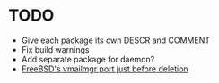 # TODO

- Give each package its own DESCR and COMMENT
- Fix build warnings
- Add separate package for daemon?
- [FreeBSD's vmailmgr port just before deletion](https://github.com/freebsd/freebsd-ports/tree/635ccfbf59522ddd44cd9283b321e2d9b3bc9876/mail/vmailmgr)
